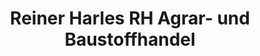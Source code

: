 ---
title: "Reiner Harles RH Agrar- und Baustoffhandel"
url: /weissenstadt/reiner-harles-rh-agrar-und-baustoffhandel/
shop: Landwirtschaftlich
---